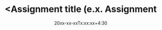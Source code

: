 ---
type: assignment
date: 20xx-xx-xxTx:xx:xx+4:30
title: <Assignment title (e.x. Assignment #1>

# optinal
pdf: /static_files/assignments/assign_01.pdf

# optinal
solutions: /static_files/assignments/assign_01_solutions.pdf

# optional
attachment: /static_files/assignments/assign_01_attachment.zip

# optional
# set it to true if you don't want to this assignment appear in the announcements section
hide_from_announcments: false
---